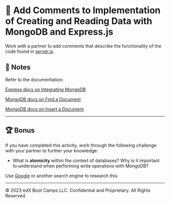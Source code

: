 # 📐 Add Comments to Implementation of Creating and Reading Data with MongoDB and Express.js

Work with a partner to add comments that describe the functionality of the code found in [server.js](./Unsolved/server.js).

## 📝 Notes

  Refer to the documentation:

  [Express docs on Integrating MongoDB](https://expressjs.com/en/guide/database-integration.html#mongodb)

  [MongoDB docs on Find a Document](https://docs.mongodb.com/manual/reference/method/db.collection.find/)

  [MongoDB docs on Insert a Document](https://docs.mongodb.com/manual/tutorial/insert-documents/)

---

## 🏆 Bonus

If you have completed this activity, work through the following challenge with your partner to further your knowledge:

* What is **atomicity** within the context of databases? Why is it important to understand when performing write operations with MongoDB?

<!-- Atomicity means that multiple operations can be grouped into a single logical entity, that is, other threads of control
 accessing the database will either see all of the changes or none of the changes. -->

Use [Google](https://www.google.com) or another search engine to research this.

---
© 2023 edX Boot Camps LLC. Confidential and Proprietary. All Rights Reserved.
